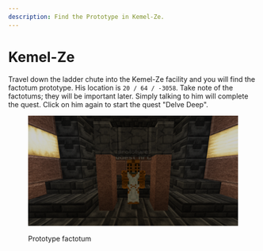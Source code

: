 ```yaml
---
description: Find the Prototype in Kemel-Ze.
---
```


# Kemel-Ze

Travel down the ladder chute into the Kemel-Ze facility and you will find the factotum prototype. His location is `20 / 64 / -3058`. Take note of the factotums; they will be important later. Simply talking to him will complete the quest. Click on him again to start the quest "Delve Deep".

<figure><img src="../../../.gitbook/assets/2024-07-10_15.34.30 (1).png" alt=""><figcaption><p>Prototype factotum</p></figcaption></figure>
